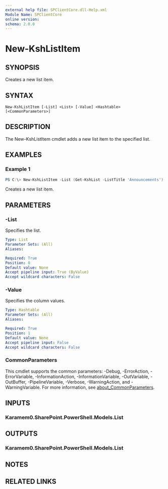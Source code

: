 ```yaml
---
external help file: SPClientCore.dll-Help.xml
Module Name: SPClientCore
online version:
schema: 2.0.0
---
```


# New-KshListItem

## SYNOPSIS
Creates a new list item.

## SYNTAX

```
New-KshListItem [-List] <List> [-Value] <Hashtable> [<CommonParameters>]
```

## DESCRIPTION
The New-KshListItem cmdlet adds a new list item to the specified list.

## EXAMPLES

### Example 1
```powershell
PS C:\> New-KshListItem -List (Get-KshList -ListTitle 'Announcements') -Value @{ 'Title' = 'A Happy New Year' }
```

Creates a new list item.

## PARAMETERS

### -List
Specifies the list.

```yaml
Type: List
Parameter Sets: (All)
Aliases:

Required: True
Position: 0
Default value: None
Accept pipeline input: True (ByValue)
Accept wildcard characters: False
```

### -Value
Specifies the column values.

```yaml
Type: Hashtable
Parameter Sets: (All)
Aliases:

Required: True
Position: 1
Default value: None
Accept pipeline input: False
Accept wildcard characters: False
```

### CommonParameters
This cmdlet supports the common parameters: -Debug, -ErrorAction, -ErrorVariable, -InformationAction, -InformationVariable, -OutVariable, -OutBuffer, -PipelineVariable, -Verbose, -WarningAction, and -WarningVariable. For more information, see [about_CommonParameters](http://go.microsoft.com/fwlink/?LinkID=113216).

## INPUTS

### Karamem0.SharePoint.PowerShell.Models.List

## OUTPUTS

### Karamem0.SharePoint.PowerShell.Models.List

## NOTES

## RELATED LINKS

